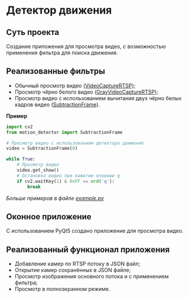 # Детектор движения

## Суть проекта
Создание приложения для просмотра видео, с возможностью применения фильтра для поиска движения.

## Реализованные фильтры

- Обычный просмотр видео ([VideoCaptureRTSP](video/video.py));
- Просмотр чёрно белого видео ([GrayVideoCaptureRTSP](video/grey_video.py));
- Просмотр видео с использованием вычитания двух чёрно белых кадров видео ([SubtractionFrame](video/motion_detector.py)).

**Пример**

```python
import cv2
from motion_detector import SubtractionFrame

# Просмотр видео с использованием детектора движения
video = SubtractionFrame(0)

while True:
    # Просмотр видео
    video.get_show()
    # Остановка видео при нажатии клавиши q 
    if cv2.waitKey(1) & 0xFF == ord('q'):
        break
```

*Больше примеров в файле [example.py](video/example.py)*

## Оконное приложение
С использованием PyQt5 создано приложение для просмотра видео.

## Реализованный функционал приложения

- Добавление камер по RTSP потоку в JSON файл;
- Открытие камер сохранённых в JSON файле;
- Просмотр изображения основного потока и с применением фильтра;
- Просмотр в полноэкранном режиме.